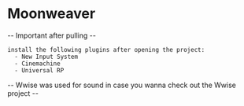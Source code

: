 # Moonweaver

-- Important after pulling --

    install the following plugins after opening the project:
      - New Input System
      - Cinemachine
      - Universal RP
      
-- Wwise was used for sound in case you wanna check out the Wwise project --
